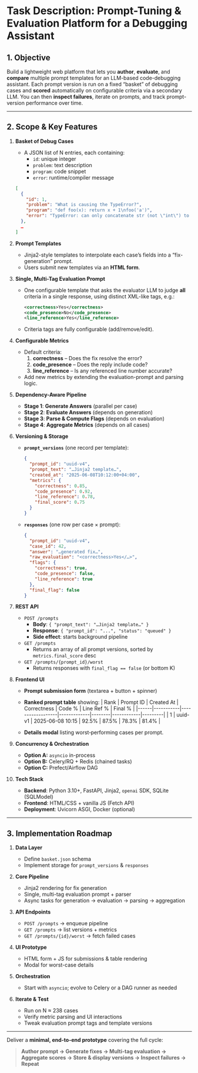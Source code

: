 # Task Description: Prompt-Tuning & Evaluation Platform for a Debugging Assistant

## 1. Objective  
Build a lightweight web platform that lets you **author**, **evaluate**, and **compare** multiple prompt templates for an LLM-based code-debugging assistant. Each prompt version is run on a fixed “basket” of debugging cases and **scored** automatically on configurable criteria via a secondary LLM. You can then **inspect failures**, iterate on prompts, and track prompt-version performance over time.

---

## 2. Scope & Key Features  

1. **Basket of Debug Cases**  
   - A JSON list of N entries, each containing:
     - `id`: unique integer  
     - `problem`: text description  
     - `program`: code snippet  
     - `error`: runtime/compiler message  

   ```json
   [
     {
       "id": 1,
       "problem": "What is causing the TypeError?",
       "program": "def foo(x): return x + 1\nfoo('a')",
       "error": "TypeError: can only concatenate str (not \"int\") to str"
     },
     …
   ]
   ```

2. **Prompt Templates**  
   - Jinja2-style templates to interpolate each case’s fields into a “fix-generation” prompt.  
   - Users submit new templates via an **HTML form**.

3. **Single, Multi-Tag Evaluation Prompt**  
   - One configurable template that asks the evaluator LLM to judge **all** criteria in a single response, using distinct XML-like tags, e.g.:

     ```xml
     <correctness>Yes</correctness>
     <code_presence>No</code_presence>
     <line_reference>Yes</line_reference>
     ```

   - Criteria tags are fully configurable (add/remove/edit).

4. **Configurable Metrics**  
   - Default criteria:  
     1. **correctness** – Does the fix resolve the error?  
     2. **code_presence** – Does the reply include code?  
     3. **line_reference** – Is any referenced line number accurate?  
   - Add new metrics by extending the evaluation-prompt and parsing logic.

5. **Dependency-Aware Pipeline**  
   - **Stage 1**: **Generate Answers** (parallel per case)  
   - **Stage 2**: **Evaluate Answers** (depends on generation)  
   - **Stage 3**: **Parse & Compute Flags** (depends on evaluation)  
   - **Stage 4**: **Aggregate Metrics** (depends on all cases)

6. **Versioning & Storage**  
   - **`prompt_versions`** (one record per template):
     ```json
     {
       "prompt_id": "uuid-v4",
       "prompt_text": "…Jinja2 template…",
       "created_at": "2025-06-08T10:12:00+04:00",
       "metrics": {
         "correctness": 0.85,
         "code_presence": 0.92,
         "line_reference": 0.78,
         "final_score": 0.75
       }
     }
     ```
   - **`responses`** (one row per case × prompt):
     ```json
     {
       "prompt_id": "uuid-v4",
       "case_id": 42,
       "answer": "…generated fix…",
       "raw_evaluation": "<correctness>Yes</…>",
       "flags": {
         "correctness": true,
         "code_presence": false,
         "line_reference": true
       },
       "final_flag": false
     }
     ```

7. **REST API**  
   - `POST /prompts`  
     - **Body**: `{ "prompt_text": "…Jinja2 template…" }`  
     - **Response**: `{ "prompt_id": "...", "status": "queued" }`  
     - **Side effect**: starts background pipeline  
   - `GET /prompts`  
     - Returns an array of all prompt versions, sorted by `metrics.final_score` desc  
   - `GET /prompts/{prompt_id}/worst`  
     - Returns responses with `final_flag == false` (or bottom K)

8. **Frontend UI**  
   - **Prompt submission form** (textarea + button + spinner)  
   - **Ranked prompt table** showing:
     | Rank | Prompt ID | Created At       | Correctness | Code % | Line Ref % | Final % |
     |------|-----------|------------------|-------------|--------|------------|---------|
     | 1    | uuid-v1   | 2025-06-08 10:15 | 92.5%       | 87.5%  | 78.3%      | 81.4%   |

   - **Details modal** listing worst‐performing cases per prompt.

9. **Concurrency & Orchestration**  
   - **Option A:** `asyncio` in-process  
   - **Option B:** Celery/RQ + Redis (chained tasks)  
   - **Option C:** Prefect/Airflow DAG  

10. **Tech Stack**  
    - **Backend**: Python 3.10+, FastAPI, Jinja2, `openai` SDK, SQLite (SQLModel)  
    - **Frontend**: HTML/CSS + vanilla JS (Fetch API)  
    - **Deployment**: Uvicorn ASGI, Docker (optional)  

---

## 3. Implementation Roadmap

1. **Data Layer**  
   - Define `basket.json` schema  
   - Implement storage for `prompt_versions` & `responses`

2. **Core Pipeline**  
   - Jinja2 rendering for fix generation  
   - Single, multi-tag evaluation prompt + parser  
   - Async tasks for generation → evaluation → parsing → aggregation

3. **API Endpoints**  
   - `POST /prompts` → enqueue pipeline  
   - `GET /prompts` → list versions + metrics  
   - `GET /prompts/{id}/worst` → fetch failed cases

4. **UI Prototype**  
   - HTML form + JS for submissions & table rendering  
   - Modal for worst-case details

5. **Orchestration**  
   - Start with `asyncio`; evolve to Celery or a DAG runner as needed

6. **Iterate & Test**  
   - Run on N ≈ 238 cases  
   - Verify metric parsing and UI interactions  
   - Tweak evaluation prompt tags and template versions

---

Deliver a **minimal, end-to-end prototype** covering the full cycle:

> **Author prompt → Generate fixes → Multi-tag evaluation → Aggregate scores → Store & display versions → Inspect failures → Repeat**  
